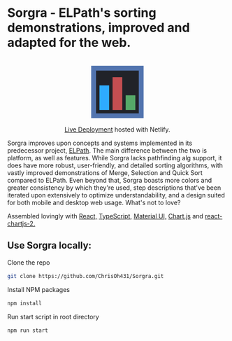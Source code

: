 # Sorgra - ELPath's sorting demonstrations, improved and adapted for the web.

<br />
<div align="center">
  <a href="https://github.com/ChrisOh431/Sorgra.git">
    <img src="/public/logo192.png" alt="Logo" width="120" height="120">
</a>
   
[Live Deployment](https://sorgra.netlify.app/) hosted with Netlify.
</div>
   
Sorgra improves upon concepts and systems implemented in its predecessor project, [ELPath](https://github.com/ChrisOh431/ELPath). The main difference between the two is platform, as well as features. While Sorgra lacks pathfinding alg support, it does have more robust, user-friendly, and detailed sorting algorithms, with vastly improved demonstrations of Merge, Selection and Quick Sort compared to ELPath. Even beyond that, Sorgra boasts more colors and greater consistency by which they're used, step descriptions that've been iterated upon extensively to optimize understandability, and a design suited for both mobile and desktop web usage. What's not to love?  

Assembled lovingly with [React,](https://reactjs.org/) [TypeScript,](https://www.typescriptlang.org/) [Material UI,](https://mui.com/) [Chart.js](https://www.chartjs.org/) and [react-chartjs-2.](https://github.com/reactchartjs/react-chartjs-2)

## Use Sorgra locally:
Clone the repo
   ```sh
   git clone https://github.com/ChrisOh431/Sorgra.git
   ```
Install NPM packages
   ```sh
   npm install
   ```
Run start script in root directory
   ```sh
   npm run start
   ```
